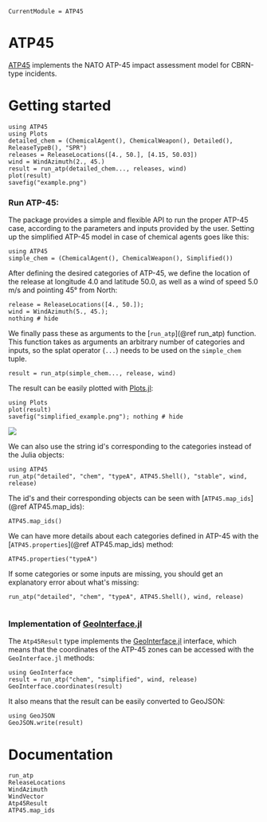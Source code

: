 ```@meta
CurrentModule = ATP45
```

# ATP45

[ATP45](https://github.com/tcarion/ATP45.jl) implements the NATO ATP-45 impact assessment model for CBRN-type incidents.

# Getting started

```@setup generate_readme
using ATP45
using Plots
detailed_chem = (ChemicalAgent(), ChemicalWeapon(), Detailed(), ReleaseTypeB(), "SPR")
releases = ReleaseLocations([4., 50.], [4.15, 50.03])
wind = WindAzimuth(2., 45.)
result = run_atp(detailed_chem..., releases, wind)
plot(result)
savefig("example.png")
```
### Run ATP-45:
The package provides a simple and flexible API to run the proper ATP-45 case, according to the parameters and inputs provided by the user.
Setting up the simplified ATP-45 model in case of chemical agents goes like this:
```@example getstarted
using ATP45
simple_chem = (ChemicalAgent(), ChemicalWeapon(), Simplified()) 
```

After defining the desired categories of ATP-45, we define the location of the release at longitude 4.0 and latitude 50.0, as well as a wind of speed 5.0 m/s and pointing 45° from North:
```@example getstarted
release = ReleaseLocations([4., 50.]);
wind = WindAzimuth(5., 45.);
nothing # hide
```
We finally pass these as arguments to the [`run_atp`](@ref run_atp) function. This function takes as arguments an arbitrary number of categories and inputs, so the splat operator (`...`) needs to be used on the `simple_chem` tuple. 
```@example getstarted
result = run_atp(simple_chem..., release, wind)
```

The result can be easily plotted with [Plots.jl](https://github.com/JuliaPlots/Plots.jl):
```@example getstarted
using Plots
plot(result)
savefig("simplified_example.png"); nothing # hide
```

![](simplified_example.png)


We can also use the string id's corresponding to the categories instead of the Julia objects:
```@example getstarted
using ATP45
run_atp("detailed", "chem", "typeA", ATP45.Shell(), "stable", wind, release)
```

The id's and their corresponding objects can be seen with [`ATP45.map_ids`](@ref ATP45.map_ids):
```@example getstarted
ATP45.map_ids()
```

We can have more details about each categories defined in ATP-45 with the [`ATP45.properties`](@ref ATP45.map_ids) method:
```@example getstarted
ATP45.properties("typeA")
```

If some categories or some inputs are missing, you should get an explanatory error about what's missing:
```@repl getstarted
run_atp("detailed", "chem", "typeA", ATP45.Shell(), wind, release)
```

```
```

### Implementation of [GeoInterface.jl](https://github.com/JuliaGeo/GeoInterface.jl)
The `Atp45Result` type implements the [GeoInterface.jl](https://github.com/JuliaGeo/GeoInterface.jl) interface, which means that the coordinates of the ATP-45 zones can be accessed with the `GeoInterface.jl` methods:
```@example getstarted
using GeoInterface
result = run_atp("chem", "simplified", wind, release)
GeoInterface.coordinates(result)
```

It also means that the result can be easily converted to GeoJSON:
```@example getstarted
using GeoJSON
GeoJSON.write(result)
```

# Documentation
```@docs
run_atp
ReleaseLocations
WindAzimuth
WindVector
Atp45Result
ATP45.map_ids
```
